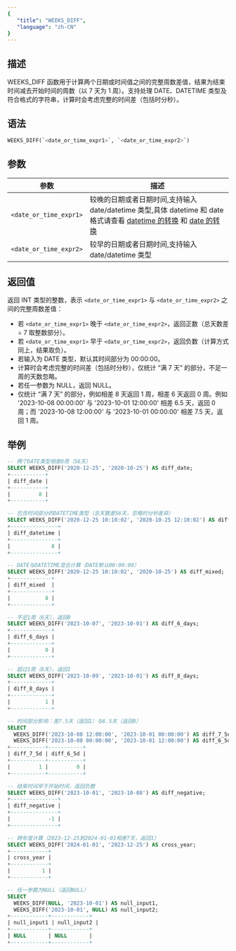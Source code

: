 ```yaml
---
{
   "title": "WEEKS_DIFF",
   "language": "zh-CN"
}
---
```


## 描述
WEEKS_DIFF 函数用于计算两个日期或时间值之间的完整周数差值，结果为结束时间减去开始时间的周数（以 7 天为 1 周）。支持处理 DATE、DATETIME 类型及符合格式的字符串，计算时会考虑完整的时间差（包括时分秒）。

## 语法

```sql
WEEKS_DIFF(`<date_or_time_expr1>`, `<date_or_time_expr2>`)
```

## 参数
| 参数                        | 描述                      |
|----------------------------|--------------------------|
| `<date_or_time_expr1>`   |较晚的日期或者日期时间,支持输入 date/datetime 类型,具体 datetime 和 date 格式请查看 [datetime 的转换](../../../../../current/sql-manual/basic-element/sql-data-types/conversion/datetime-conversion) 和 [date 的转换](../../../../../current/sql-manual/basic-element/sql-data-types/conversion/date-conversion)|
| `<date_or_time_expr2>` | 较早的日期或者日期时间,支持输入 date/datetime 类型 |

## 返回值

返回 INT 类型的整数，表示 `<date_or_time_expr1>` 与 `<date_or_time_expr2>` 之间的完整周数差值：

- 若 `<date_or_time_expr1>` 晚于 `<date_or_time_expr2>`，返回正数（总天数差 ÷ 7 取整数部分）。
- 若 `<date_or_time_expr1>` 早于 `<date_or_time_expr2>`，返回负数（计算方式同上，结果取负）。
- 若输入为 DATE 类型，默认其时间部分为 00:00:00。
- 计算时会考虑完整的时间差（包括时分秒），仅统计 “满 7 天” 的部分，不足一周的天数忽略。
- 若任一参数为 NULL，返回 NULL。
- 仅统计 “满 7 天” 的部分，例如相差 8 天返回 1 周，相差 6 天返回 0 周。例如 '2023-10-08 00:00:00' 与 '2023-10-01 12:00:00' 相差 6.5 天，返回 0 周；而 '2023-10-08 12:00:00' 与 '2023-10-01 00:00:00' 相差 7.5 天，返回 1 周。

## 举例
```sql
-- 两个DATE类型相差8周（56天）
SELECT WEEKS_DIFF('2020-12-25', '2020-10-25') AS diff_date;
+-----------+
| diff_date |
+-----------+
|         8 |
+-----------+

-- 包含时间部分的DATETIME类型（总天数差56天，忽略时分秒差异）
SELECT WEEKS_DIFF('2020-12-25 10:10:02', '2020-10-25 12:10:02') AS diff_datetime;
+---------------+
| diff_datetime |
+---------------+
|             8 |
+---------------+

-- DATE与DATETIME混合计算（DATE默认00:00:00）
SELECT WEEKS_DIFF('2020-12-25 10:10:02', '2020-10-25') AS diff_mixed;
+-------------+
| diff_mixed  |
+-------------+
|           8 |
+-------------+

-- 不足1周（6天），返回0
SELECT WEEKS_DIFF('2023-10-07', '2023-10-01') AS diff_6_days;
+-------------+
| diff_6_days |
+-------------+
|           0 |
+-------------+

-- 超过1周（8天），返回1
SELECT WEEKS_DIFF('2023-10-09', '2023-10-01') AS diff_8_days;
+-------------+
| diff_8_days |
+-------------+
|           1 |
+-------------+

-- 时间部分影响：差7.5天（返回1）与6.5天（返回0）
SELECT 
  WEEKS_DIFF('2023-10-08 12:00:00', '2023-10-01 00:00:00') AS diff_7_5d,
  WEEKS_DIFF('2023-10-08 00:00:00', '2023-10-01 12:00:00') AS diff_6_5d;
+-----------+-----------+
| diff_7_5d | diff_6_5d |
+-----------+-----------+
|         1 |         0 |
+-----------+-----------+

-- 结束时间早于开始时间，返回负数
SELECT WEEKS_DIFF('2023-10-01', '2023-10-08') AS diff_negative;
+---------------+
| diff_negative |
+---------------+
|            -1 |
+---------------+

-- 跨年度计算（2023-12-25到2024-01-01相差7天，返回1）
SELECT WEEKS_DIFF('2024-01-01', '2023-12-25') AS cross_year;
+------------+
| cross_year |
+------------+
|          1 |
+------------+

-- 任一参数为NULL（返回NULL）
SELECT 
  WEEKS_DIFF(NULL, '2023-10-01') AS null_input1,
  WEEKS_DIFF('2023-10-01', NULL) AS null_input2;
+------------+------------+
| null_input1 | null_input2 |
+------------+------------+
| NULL       | NULL       |
+------------+------------+
```